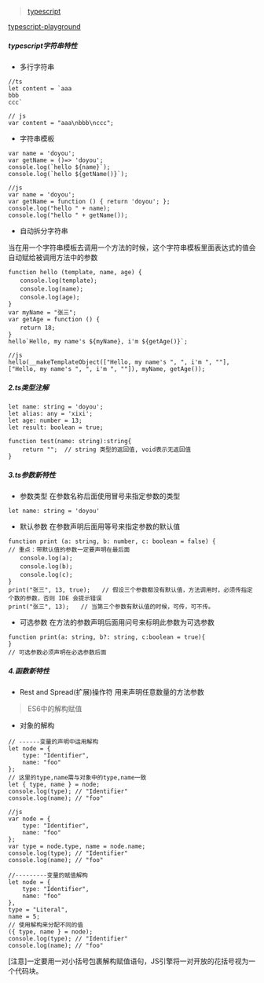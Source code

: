> [typescript](http://www.typescriptlang.org/)

[typescript-playground](http://www.typescriptlang.org/play/index.html)

##### typescript字符串特性
- 多行字符串

```
//ts
let content = `aaa
bbb
ccc`

// js
var content = "aaa\nbbb\nccc";
```

- 字符串模板

```
var name = 'doyou';
var getName = ()=> 'doyou';
console.log(`hello ${name}`);
console.log(`hello ${getName()}`);

//js
var name = 'doyou';
var getName = function () { return 'doyou'; };
console.log("hello " + name);
console.log("hello " + getName());

```
- 自动拆分字符串

当在用一个字符串模板去调用一个方法的时候，这个字符串模板里面表达式的值会自动赋给被调用方法中的参数
```
function hello (template, name, age) {
　　console.log(template);
　　console.log(name);
　　console.log(age);
}
var myName = "张三";
var getAge = function () {
　　return 18;
}
hello`Hello, my name's ${myName}, i'm ${getAge()}`;

//js
hello(__makeTemplateObject(["Hello, my name's ", ", i'm ", ""], ["Hello, my name's ", ", i'm ", ""]), myName, getAge());
```

##### 2.ts类型注解

```
let name: string = 'doyou';
let alias: any = 'xixi';
let age: number = 13;
let result: boolean = true;

function test(name: string):string{
    return "";  // string 类型的返回值, void表示无返回值
}
```
##### 3.ts参数新特性
- 参数类型
    在参数名称后面使用冒号来指定参数的类型
```
let name: string = 'doyou'
```

- 默认参数
    在参数声明后面用等号来指定参数的默认值

```
function print (a: string, b: number, c: boolean = false) {
// 重点：带默认值的参数一定要声明在最后面
　　console.log(a);
　　console.log(b);
　　console.log(c);
}
print("张三", 13, true);　　// 假设三个参数都没有默认值，方法调用时，必须传指定个数的参数，否则 IDE 会提示错误
print("张三", 13);　　// 当第三个参数有默认值的时候，可传，可不传。
```

- 可选参数
    在方法的参数声明后面用问号来标明此参数为可选参数

```
function print(a: string, b?: string, c:boolean = true){
}
// 可选参数必须声明在必选参数后面
```

##### 4.函数新特性
- Rest and Spread(扩展)操作符
    用来声明任意数量的方法参数
> ES6中的解构赋值

- 对象的解构

```
// ------变量的声明中运用解构
let node = {
    type: "Identifier",
    name: "foo"
};
// 这里的type,name需与对象中的type,name一致
let { type, name } = node;
console.log(type); // "Identifier"
console.log(name); // "foo"

//js
var node = {
    type: "Identifier",
    name: "foo"
};
var type = node.type, name = node.name;
console.log(type); // "Identifier"
console.log(name); // "foo"

//---------变量的赋值解构
let node = {
    type: "Identifier",
    name: "foo"
},
type = "Literal",
name = 5;
// 使用解构来分配不同的值
({ type, name } = node);
console.log(type); // "Identifier"
console.log(name); // "foo"
```
[注意]一定要用一对小括号包裹解构赋值语句，JS引擎将一对开放的花括号视为一个代码块。